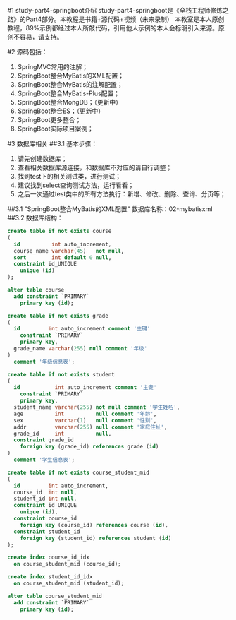 #1 study-part4-springboot介绍
study-part4-springboot是《全栈工程师修炼之路》的Part4部分。本教程是书籍+源代码+视频（未来录制）
本教室是本人原创教程，89%示例都经过本人所敲代码，引用他人示例的本人会标明引入来源。原创不容易，请支持。

#2 源码包括：
1. SpringMVC常用的注解；
2. SpringBoot整合MyBatis的XML配置；
3. SpringBoot整合MyBatis的注解配置；
4. SpringBoot整合MyBatis-Plus配置；
5. SpringBoot整合MongDB；（更新中）
6. SpringBoot整合ES；（更新中）
7. SpringBoot更多整合；
8. SpringBoot实际项目案例；

#3 数据库相关
##3.1 基本步骤：
1. 请先创建数据库；
2. 查看相关数据库源连接，和数据库不对应的请自行调整；
3. 找到test下的相关测试类，进行测试；
4. 建议找到select查询测试方法，运行看看；
5. 之后一次通过test类中的所有方法执行：新增、修改、删除、查询、分页等；


##3.1 "SpringBoot整合MyBatis的XML配置" 数据库名称：02-mybatisxml
##3.2 数据库结构：
```sql
create table if not exists course
(
  id          int auto_increment,
  course_name varchar(45)   not null,
  sort        int default 0 null,
  constraint id_UNIQUE
    unique (id)
);

alter table course
  add constraint `PRIMARY`
    primary key (id);

create table if not exists grade
(
  id         int auto_increment comment '主键'
    constraint `PRIMARY`
    primary key,
  grade_name varchar(255) null comment '年级'
)
  comment '年级信息表';

create table if not exists student
(
  id           int auto_increment comment '主键'
    constraint `PRIMARY`
    primary key,
  student_name varchar(255) not null comment '学生姓名',
  age          int          null comment '年龄',
  sex          varchar(1)   null comment '性别',
  addr         varchar(255) null comment '家庭住址',
  grade_id     int          null,
  constraint grade_id
    foreign key (grade_id) references grade (id)
)
  comment '学生信息表';

create table if not exists course_student_mid
(
  id         int auto_increment,
  course_id  int null,
  student_id int null,
  constraint id_UNIQUE
    unique (id),
  constraint course_id
    foreign key (course_id) references course (id),
  constraint student_id
    foreign key (student_id) references student (id)
);

create index course_id_idx
  on course_student_mid (course_id);

create index student_id_idx
  on course_student_mid (student_id);

alter table course_student_mid
  add constraint `PRIMARY`
    primary key (id);
```
